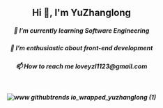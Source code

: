 <h2 align="center">
  Hi 👋, I'm YuZhanglong
</h2>


<h5 align="center" class='item'>
  🎒 I’m currently learning Software Engineering
</div>
<h5 align="center">
   🌱 I’m enthusiastic about front-end development
</div>
<h5 align="center">
   📫 How to reach me loveyzl1123@gmail.com
</div>

<br/>
<br/>
<br/>

![www githubtrends io_wrapped_yuzhanglong (1)](https://user-images.githubusercontent.com/56540811/147407308-c2636230-63a4-4cae-beb2-329dd4175f52.png)
